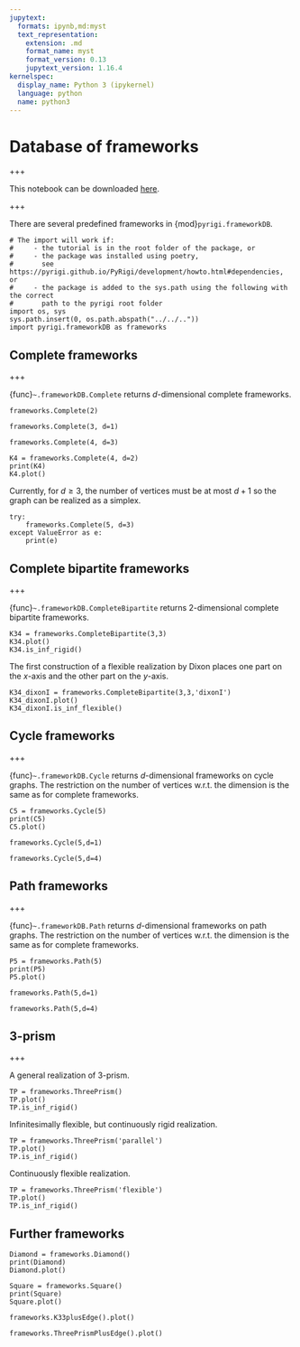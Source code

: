 ```yaml
---
jupytext:
  formats: ipynb,md:myst
  text_representation:
    extension: .md
    format_name: myst
    format_version: 0.13
    jupytext_version: 1.16.4
kernelspec:
  display_name: Python 3 (ipykernel)
  language: python
  name: python3
---
```


# Database of frameworks

+++

This notebook can be downloaded [here](https://pyrigi.github.io/PyRigi/notebooks/framework_database.ipynb).

+++

There are several predefined frameworks in {mod}`pyrigi.frameworkDB`.

```{code-cell} ipython3
# The import will work if:
#     - the tutorial is in the root folder of the package, or
#     - the package was installed using poetry,
#       see https://pyrigi.github.io/PyRigi/development/howto.html#dependencies, or
#     - the package is added to the sys.path using the following with the correct
#       path to the pyrigi root folder
import os, sys
sys.path.insert(0, os.path.abspath("../../.."))
import pyrigi.frameworkDB as frameworks
```

## Complete frameworks

+++

{func}`~.frameworkDB.Complete` returns $d$-dimensional complete frameworks.

```{code-cell} ipython3
frameworks.Complete(2)
```

```{code-cell} ipython3
frameworks.Complete(3, d=1)
```

```{code-cell} ipython3
frameworks.Complete(4, d=3)
```

```{code-cell} ipython3
K4 = frameworks.Complete(4, d=2)
print(K4)
K4.plot()
```

Currently, for $d\geq 3$, the number of vertices must be at most $d+1$ so the graph can be realized as a simplex.

```{code-cell} ipython3
try:
    frameworks.Complete(5, d=3)
except ValueError as e:
    print(e)
```

## Complete bipartite frameworks

+++

{func}`~.frameworkDB.CompleteBipartite` returns 2-dimensional complete bipartite frameworks.

```{code-cell} ipython3
K34 = frameworks.CompleteBipartite(3,3)
K34.plot()
K34.is_inf_rigid()
```

The first construction of a flexible realization by Dixon places one part on the $x$-axis and the other part on the $y$-axis.

```{code-cell} ipython3
K34_dixonI = frameworks.CompleteBipartite(3,3,'dixonI')
K34_dixonI.plot()
K34_dixonI.is_inf_flexible()
```

## Cycle frameworks

+++

{func}`~.frameworkDB.Cycle` returns $d$-dimensional frameworks on cycle graphs.
The restriction on the number of vertices w.r.t. the dimension is the same as for complete frameworks.

```{code-cell} ipython3
C5 = frameworks.Cycle(5)
print(C5)
C5.plot()
```

```{code-cell} ipython3
frameworks.Cycle(5,d=1)
```

```{code-cell} ipython3
frameworks.Cycle(5,d=4)
```

## Path frameworks

+++

{func}`~.frameworkDB.Path` returns $d$-dimensional frameworks on path graphs.
The restriction on the number of vertices w.r.t. the dimension is the same as for complete frameworks.

```{code-cell} ipython3
P5 = frameworks.Path(5)
print(P5)
P5.plot()
```

```{code-cell} ipython3
frameworks.Path(5,d=1)
```

```{code-cell} ipython3
frameworks.Path(5,d=4)
```

## 3-prism

+++

A general realization of 3-prism.

```{code-cell} ipython3
TP = frameworks.ThreePrism()
TP.plot()
TP.is_inf_rigid()
```

Infinitesimally flexible, but continuously rigid realization.

```{code-cell} ipython3
TP = frameworks.ThreePrism('parallel')
TP.plot()
TP.is_inf_rigid()
```

Continuously flexible realization.

```{code-cell} ipython3
TP = frameworks.ThreePrism('flexible')
TP.plot()
TP.is_inf_rigid()
```

## Further frameworks

```{code-cell} ipython3
Diamond = frameworks.Diamond()
print(Diamond)
Diamond.plot()
```

```{code-cell} ipython3
Square = frameworks.Square()
print(Square)
Square.plot()
```

```{code-cell} ipython3
frameworks.K33plusEdge().plot()
```

```{code-cell} ipython3
frameworks.ThreePrismPlusEdge().plot()
```
